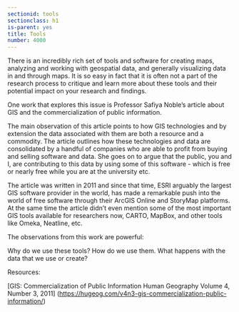 ```yaml
---
sectionid: tools
sectionclass: h1
is-parent: yes
title: Tools
number: 4000
---
```


There is an incredibly rich set of tools and software for creating maps, analyzing and working with geospatial data, and generally visualizing data in and through maps. It is so easy in fact that it is often not a part of the research process to critique and learn more about these tools and their potential impact on your research and findings.  

One work that explores this issue is Professor Safiya Noble’s article about GIS and the commercialization of public information.  

The main observation of this article points to how GIS technologies and by extension the data associated with them are both a resource and a commodity. The article outlines how these technologies and data are consolidated by a handful of companies who are able to profit from buying and selling software and data. 
She goes on to argue that the public, you and I, are contributing to this data by using some of this software - which is free or nearly free while you are at the university etc. 

The article was written in 2011 and since that time, ESRI arguably the largest GIS software provider in the world, has made a remarkable push into the world of free software through their ArcGIS Online and StoryMap platforms. At the same time the article didn’t even mention some of the most important GIS tools available for researchers now, CARTO, MapBox, and other tools like Omeka, Neatline, etc.  

The observations from this work are powerful:  

Why do we use these tools?
How do we use them. 
What happens with the data that we use or create? 

Resources:

[GIS: Commercialization of Public Information
Human Geography
Volume 4, Number 3, 2011]
(https://hugeog.com/v4n3-gis-commercialization-public-information/)

